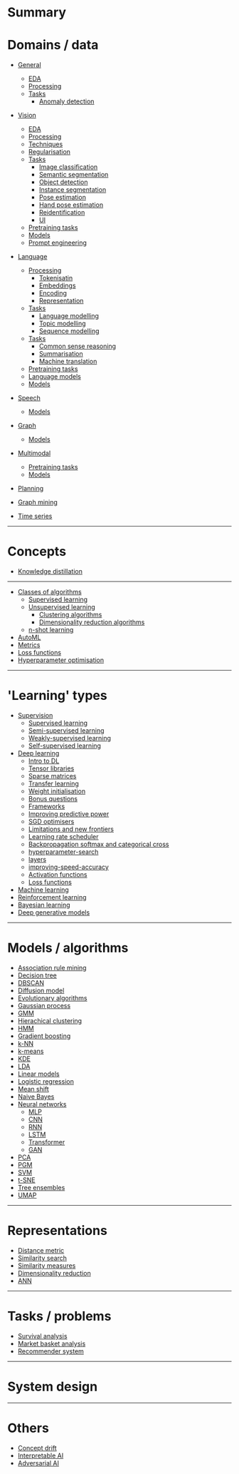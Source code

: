 # Summary

# Domains / data

- [General]()

  - [EDA](./general/eda.md)
  - [Processing]()
  - [Tasks]()
    - [Anomaly detection](./anomaly-detection.md)

- [Vision]()

  - [EDA]()
  - [Processing]()
  - [Techniques](./techniques.md)
  - [Regularisation](./vision/regularisation.md)
  - [Tasks]()
    - [Image classification]()
    - [Semantic segmentation]()
    - [Object detection]()
    - [Instance segmentation]()
    - [Pose estimation]()
    - [Hand pose estimation]()
    - [Reidentification]()
    - [UI](./ui.md)
  - [Pretraining tasks](./computer-vision/pretraining-tasks.md)
  - [Models](./computer-vision/models.md)
  - [Prompt engineering](./prompt-engineering.md)

- [Language](./language.md)

  - [Processing](./processing.md)
    - [Tokenisatin](./tokenisation.md)
    - [Embeddings](./embeddings.md)
    - [Encoding](./encoding.md)
    - [Representation](./representation.md)
  - [Tasks]()
    - [Language modelling](./language-modelling.md)
    - [Topic modelling](./topic-modelling.md)
    - [Sequence modelling](./sequence-modelling.md)
  - [Tasks]()
    - [Common sense reasoning]()
    - [Summarisation](./summarisation.md)
    - [Machine translation](./machine-translation.md)
  - [Pretraining tasks](./pretraining.md)
  - [Language models](./language-models.md)
  - [Models](./nlp/models.md)

- [Speech]()
  - [Models](./speech/models.md)

- [Graph]()
  - [Models](./graph/models.md)

- [Multimodal]()

  - [Pretraining tasks](./multimodal/pretraining.md)
  - [Models](./multimodal/models.md)

- [Planning]()

- [Graph mining]()

- [Time series]()


---

# Concepts

- [Knowledge distillation]()

---

- [Classes of algorithms]()
  - [Supervised learning]()
  - [Unsupervised learning]()
    - [Clustering algorithms](./clustering-algorithms.md)
    - [Dimensionality reduction algorithms]()
  - [n-shot learning]()
- [AutoML]()
- [Metrics]()
- [Loss functions]()
- [Hyperparameter optimisation]()

---

# 'Learning' types

- [Supervision]()
  - [Supervised learning](./supervised-learning.md)
  - [Semi-supervised learning](./semi-supervised-learning.md)
  - [Weakly-supervised learning](./weakly-supervised-learning.md)
  - [Self-supervised learning](./self-supervised-learning.md)
- [Deep learning]()
  - [Intro to DL](./intro-to-dl.md)
  - [Tensor libraries](./tensor-libraries.md)
  - [Sparse matrices](./sparse-matrices.md)
  - [Transfer learning](./transfer-learning.md)
  - [Weight initialisation](./weight-initialisation.md)
  - [Bonus questions](./bonus-questions.md)
  - [Frameworks](./frameworks.md)
  - [Improving predictive power](./improving-predictive-power.md)
  - [SGD optimisers](./optimisers.md)
  - [Limitations and new frontiers](./limitations-and-new-frontiers.md)
  - [Learning rate scheduler](./learning-rate-scheduler.md)
  - [Backpropagation softmax and categorical cross](./backpropagation-softmax-and-categorical-cross.md)
  - [hyperparameter-search](./hyperparameter-search.md)
  - [layers](./layers.md)
  - [improving-speed-accuracy](./improving-speed-accuracy.md)
  - [Activation functions](./activation-functions.md)
  - [Loss functions](./loss-functions.md)
- [Machine learning]()
- [Reinforcement learning](./reinforcement-learning.md)
- [Bayesian learning]()
- [Deep generative models](./deep-generative-models.md)

---

# Models / algorithms

- [Association rule mining]()
- [Decision tree](./decision-tree.md)
- [DBSCAN](./dbscan.md)
- [Diffusion model]()
- [Evolutionary algorithms](./evolutionary-algorithms.md)
- [Gaussian process](./gaussian-process.md)
- [GMM](./gmm.md)
- [Hierachical clustering](./hierarchical-clustering.md)
- [HMM]()
- [Gradient boosting](./gradient-boosting.md)
- [k-NN](./k-nn.md)
- [k-means](./k-means.md)
- [KDE]()
- [LDA]()
- [Linear models](./linear-models.md)
- [Logistic regression](./logistic-regression.md)
- [Mean shift](./mean-shift.md)
- [Naive Bayes](./naive-bayes.md)
- [Neural networks]()
  - [MLP]()
  - [CNN](./cnn.md)
  - [RNN]()
  - [LSTM]()
  - [Transformer]()
  - [GAN]()
- [PCA](./pca.md)
- [PGM]()
- [SVM](./svm.md)
- [t-SNE](./t-sne.md)
- [Tree ensembles]()
- [UMAP](./umap.md)

---

# Representations

- [Distance metric]()
- [Similarity search]()
- [Similarity measures](./similarity-measures.md)
- [Dimensionality reduction](./dimensionality-reduction.md)
- [ANN](./ann.md)

---

# Tasks / problems

- [Survival analysis](./survival-analysis.md)
- [Market basket analysis]()
- [Recommender system]()

---

# System design

---

# Others

- [Concept drift](./concept-drift.md)
- [Interpretable AI](./interpretable-ai.md)
- [Adversarial AI](./adversarial-ai.md)
